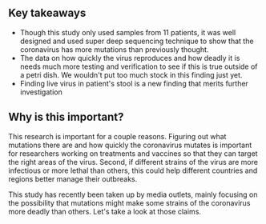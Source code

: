 ## Key takeaways

* Though this study only used samples from 11 patients, it was well designed and used super deep sequencing technique to show that the coronavirus has more mutations than previously thought.
* The data on how quickly the virus reproduces and how deadly it is needs much more testing and verification to see if this is true outside of a petri dish. We wouldn't put too much stock in this finding just yet.
* Finding live virus in patient's stool is a new finding that merits further investigation

## Why is this important?

This research is important for a couple reasons. Figuring out what mutations there are and how quickly the coronavirus mutates is important for researchers working on treatments and vaccines so that they can target the right areas of the virus. Second, if different strains of the virus are more infectious or more lethal than others, this could help different countries and regions better manage their outbreaks.

This study has recently been taken up by media outlets, mainly focusing on the possibility that mutations might make some strains of the coronavirus more deadly than others. Let's take a look at those claims.